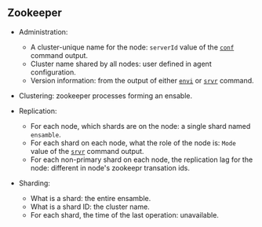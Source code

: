 ## Zookeeper
* Administration:
  * A cluster-unique name for the node: `serverId` value of the [`conf`](https://zookeeper.apache.org/doc/current/zookeeperAdmin.html#sc_zkCommands) command output.
  * Cluster name shared by all nodes: user defined in agent configuration.
  * Version information: from the output of either [`envi`](https://zookeeper.apache.org/doc/current/zookeeperAdmin.html#sc_zkCommands) or [`srvr`](https://zookeeper.apache.org/doc/current/zookeeperAdmin.html#sc_zkCommands) command.

* Clustering: zookeeper processes forming an ensable.

* Replication:
  * For each node, which shards are on the node: a single shard named `ensamble`.
  * For each shard on each node, what the role of the node is: `Mode` value of the [`srvr`](https://zookeeper.apache.org/doc/current/zookeeperAdmin.html#sc_zkCommands) command output.
  * For each non-primary shard on each node, the replication lag for the node: different in node's zookeepr transation ids.

* Sharding:
  * What is a shard: the entire ensamble.
  * What is a shard ID: the cluster name.
  * For each shard, the time of the last operation: unavailable.
